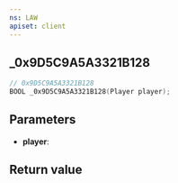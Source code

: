 ```yaml
---
ns: LAW
apiset: client
---
```

## _0x9D5C9A5A3321B128

```c
// 0x9D5C9A5A3321B128
BOOL _0x9D5C9A5A3321B128(Player player);
```


## Parameters
* **player**:

## Return value


